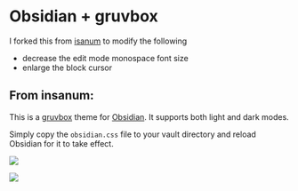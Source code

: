 
# Obsidian + gruvbox

I forked this from [isanum](https://github.com/insanum/obsidian_gruvbox)
to modify the following

* decrease the edit mode monospace font size
* enlarge the block cursor

## From insanum:

This is a [gruvbox](https://github.com/morhetz/gruvbox) theme for
[Obsidian](https://obsidian.md). It supports both light and dark modes.

Simply copy the `obsidian.css` file to your vault directory and reload
Obsidian for it to take effect.

![](dark.png)

![](light.png)

